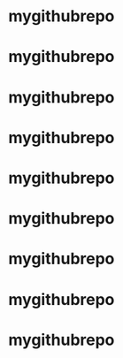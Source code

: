 # mygithubrepo
# mygithubrepo
# mygithubrepo
# mygithubrepo
# mygithubrepo
# mygithubrepo
# mygithubrepo
# mygithubrepo
# mygithubrepo
